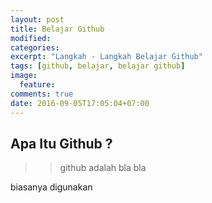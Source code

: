 ```yaml
---
layout: post
title: Belajar Github
modified:
categories: 
excerpt: "Langkah - Langkah Belajar Github"
tags: [github, belajar, belajar github]
image:
  feature:
comments: true
date: 2016-09-05T17:05:04+07:00
---
```


## Apa Itu Github ?

>>github adalah bla bla

biasanya digunakan